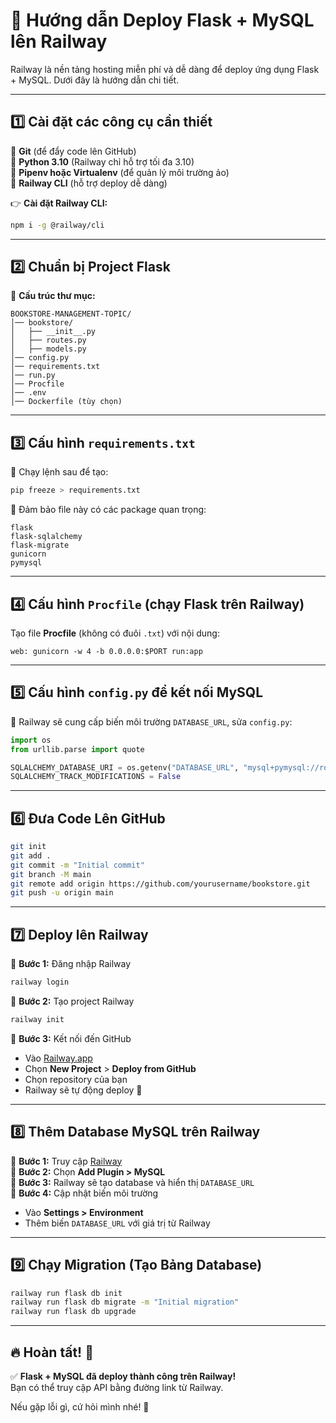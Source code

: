 # 🚀 Hướng dẫn Deploy Flask + MySQL lên Railway  

Railway là nền tảng hosting miễn phí và dễ dàng để deploy ứng dụng Flask + MySQL. Dưới đây là hướng dẫn chi tiết.  

---

## 1️⃣ **Cài đặt các công cụ cần thiết**  

🔹 **Git** (để đẩy code lên GitHub)  
🔹 **Python 3.10** (Railway chỉ hỗ trợ tối đa 3.10)  
🔹 **Pipenv hoặc Virtualenv** (để quản lý môi trường ảo)  
🔹 **Railway CLI** (hỗ trợ deploy dễ dàng)  

👉 **Cài đặt Railway CLI:**  

```sh
npm i -g @railway/cli
```

---

## 2️⃣ **Chuẩn bị Project Flask**  

📂 **Cấu trúc thư mục:**

```
BOOKSTORE-MANAGEMENT-TOPIC/
│── bookstore/
│   ├── __init__.py
│   ├── routes.py
│   ├── models.py
│── config.py
│── requirements.txt
│── run.py
│── Procfile
│── .env
│── Dockerfile (tùy chọn)
```

---

## 3️⃣ **Cấu hình `requirements.txt`**  

📌 Chạy lệnh sau để tạo:  

```sh
pip freeze > requirements.txt
```

📌 Đảm bảo file này có các package quan trọng:

```
flask
flask-sqlalchemy
flask-migrate
gunicorn
pymysql
```

---

## 4️⃣ **Cấu hình `Procfile` (chạy Flask trên Railway)**  

Tạo file **Procfile** (không có đuôi `.txt`) với nội dung:  

```
web: gunicorn -w 4 -b 0.0.0.0:$PORT run:app
```

---

## 5️⃣ **Cấu hình `config.py` để kết nối MySQL**  

🔹 Railway sẽ cung cấp biến môi trường `DATABASE_URL`, sửa `config.py`:  

```python
import os
from urllib.parse import quote

SQLALCHEMY_DATABASE_URI = os.getenv("DATABASE_URL", "mysql+pymysql://root:password@localhost:3306/bookstore")
SQLALCHEMY_TRACK_MODIFICATIONS = False
```

---

## 6️⃣ **Đưa Code Lên GitHub**  

```sh
git init
git add .
git commit -m "Initial commit"
git branch -M main
git remote add origin https://github.com/yourusername/bookstore.git
git push -u origin main
```

---

## 7️⃣ **Deploy lên Railway**  

🔹 **Bước 1:** Đăng nhập Railway  

```sh
railway login
```

🔹 **Bước 2:** Tạo project Railway  

```sh
railway init
```

🔹 **Bước 3:** Kết nối đến GitHub  

- Vào [Railway.app](https://railway.app/)  
- Chọn **New Project** > **Deploy from GitHub**  
- Chọn repository của bạn  
- Railway sẽ tự động deploy 🎉  

---

## 8️⃣ **Thêm Database MySQL trên Railway**  

🔹 **Bước 1:** Truy cập [Railway](https://railway.app/)  
🔹 **Bước 2:** Chọn **Add Plugin > MySQL**  
🔹 **Bước 3:** Railway sẽ tạo database và hiển thị `DATABASE_URL`  
🔹 **Bước 4:** Cập nhật biến môi trường  

- Vào **Settings > Environment**  
- Thêm biến `DATABASE_URL` với giá trị từ Railway  

---

## 9️⃣ **Chạy Migration (Tạo Bảng Database)**  

```sh
railway run flask db init
railway run flask db migrate -m "Initial migration"
railway run flask db upgrade
```

---

## 🔥 **Hoàn tất!** 🎉  

✅ **Flask + MySQL đã deploy thành công trên Railway!**  
Bạn có thể truy cập API bằng đường link từ Railway.  

Nếu gặp lỗi gì, cứ hỏi mình nhé! 🚀
